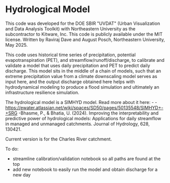# Hydrological Model

This code was developed for the DOE SBIR "UVDAT" (Urban Visualization and Data Analysis Toolkit) with Northeastern University as the subcontractor to Kitware, Inc. This code is publicly available under the MIT license. Written by Raviraj Dave and August Posch, Northeastern University, May 2025.

This code uses historical time series of precipitation, potential evapotranspiration (PET), and streamflow/runoff/discharge, to calibrate and validate a model that uses daily precipitation and PET to predict daily discharge. This model sits in the middle of a chain of models, such that an extreme precipitation value from a climate downscaling model serves as input here, and the output discharge obtained here helps with hydrodynamical modeling to produce a flood simulation and ultimately an infrastructure resilience simulation.

The hydrological model is a SIMHYD model. Read more about it here: -
-https://ewater.atlassian.net/wiki/spaces/SD50/pages/50135548/SIMHYD+-+SRG
-Bhasme, P., & Bhatia, U. (2024). Improving the interpretability and predictive power of hydrological models: Applications for daily streamflow in managed and unmanaged catchments. Journal of Hydrology, 628, 130421.

Current version is for the Charles River catchment.

To do:
- streamline calibration/validation notebook so all paths are found at the top
- add new notebook to easily run the model and obtain discharge for a new day
